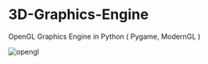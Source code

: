 # 3D-Graphics-Engine
OpenGL Graphics Engine in Python ( Pygame, ModernGL ) 

![opengl](/sreenshot/0.jpg)
